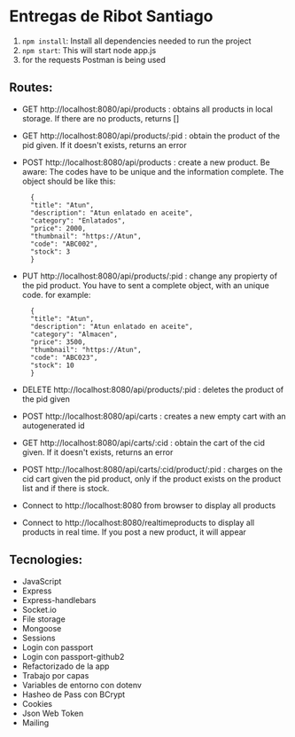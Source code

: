 # Entregas de Ribot Santiago

1) `npm install`: Install all dependencies needed to run the project
2) `npm start`: This will start node app.js
3) for the requests Postman is being used

## Routes:

- GET http://localhost:8080/api/products : obtains all products in local storage. If there are no products, returns []
- GET http://localhost:8080/api/products/:pid : obtain the product of the pid given. If it doesn't exists, returns an error
- POST http://localhost:8080/api/products : create a new product. Be aware: The codes have to be unique and the information complete. The object should be like this:

        {  
        "title": "Atun",  
        "description": "Atun enlatado en aceite",  
        "category": "Enlatados",  
        "price": 2000,  
        "thumbnail": "https://Atun",  
        "code": "ABC002",  
        "stock": 3  
        }

- PUT http://localhost:8080/api/products/:pid : change any propierty of the pid product. You have to sent a complete object, with an unique code. for example:

        {  
        "title": "Atun",  
        "description": "Atun enlatado en aceite",  
        "category": "Almacen",  
        "price": 3500,  
        "thumbnail": "https://Atun",  
        "code": "ABC023",  
        "stock": 10  
        }

- DELETE http://localhost:8080/api/products/:pid : deletes the product of the pid given
- POST http://localhost:8080/api/carts : creates a new empty cart with an autogenerated id
- GET http://localhost:8080/api/carts/:cid : obtain the cart of the cid given. If it doesn't exists, returns an error
- POST http://localhost:8080/api/carts/:cid/product/:pid : charges on the cid cart given the pid product, only if the product exists on the product list and if there is stock.
- Connect to http://localhost:8080 from browser to display all products
- Connect to http://localhost:8080/realtimeproducts to display all products in real time. If you post a new product, it will appear

## Tecnologies:

- JavaScript
- Express
- Express-handlebars
- Socket.io
- File storage
- Mongoose
- Sessions
- Login con passport
- Login con passport-github2
- Refactorizado de la app
- Trabajo por capas
- Variables de entorno con dotenv
- Hasheo de Pass con BCrypt
- Cookies
- Json Web Token
- Mailing